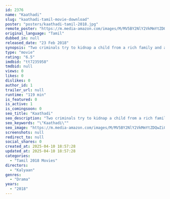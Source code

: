 ```yaml
---
id: 2376
name: "Kaathadi"
slug: "kaathadi-tamil-movie-download"
poster: "posters/kaathadi-tamil-2018.jpg"
remote_poster: "https://m.media-amazon.com/images/M/MV5BY2NlY2VkMmYtZDQwZi00MmZmLThiYjYtMGVlZGI0YThkZWEyXkEyXkFqcGdeQXVyMzYxOTQ3MDg@._V1_SX300.jpg"
original_language: "Tamil"
dubbed_in: null
released_date: "23 Feb 2018"
synopsis: "Two criminals try to kidnap a child from a rich family and ask for a hefty ransom in order to live a happy life. However, things do not go as planned for the kidnappers."
type: "movie"
rating: "6.5"
imdbid: "tt7235958"
tmdbid: null
views: 0
likes: 0
dislikes: 0
author_id: 1
trailer_url: null
runtime: "119 min"
is_featured: 0
is_active: 1
is_comingsoon: 0
seo_title: "Kaathadi"
seo_description: "Two criminals try to kidnap a child from a rich family and ask for a hefty ransom in order to live a happy life. However, things do not go as planned for the kidnappers."
seo_keywords: "\"Kaathadi\""
seo_image: "https://m.media-amazon.com/images/M/MV5BY2NlY2VkMmYtZDQwZi00MmZmLThiYjYtMGVlZGI0YThkZWEyXkEyXkFqcGdeQXVyMzYxOTQ3MDg@._V1_SX300.jpg"
screenshots: null
redirect_to: null
social_shares: 0
created_at: 2025-04-10 18:57:28
updated_at: 2025-04-10 18:57:28
categories:
  - "Tamil 2018 Movies"
directors:
  - "Kalyaan"
genres:
  - "Drama"
years:
  - "2018"
---
```

